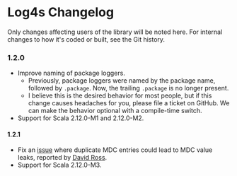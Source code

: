 # Log4s Changelog

Only changes affecting users of the library will be noted here. For internal
changes to how it's coded or built, see the Git history.

### 1.2.0
   * Improve naming of package loggers.
      * Previously, package loggers were named by the package name, followed
        by `.package`. Now, the trailing `.package` is no longer present.
      * I believe this is the desired behavior for most people, but if this
        change causes headaches for you, please file a ticket on GitHub. We
        can make the behavior optional with a compile-time switch.
   * Support for Scala 2.12.0-M1 and 2.12.0-M2.

#### 1.2.1

   * Fix an [issue](https://github.com/Log4s/log4s/issues/10) where
     duplicate MDC entries could lead to MDC value leaks, reported by
     [David Ross](https://github.com/dyross).
   * Support for Scala 2.12.0-M3.
